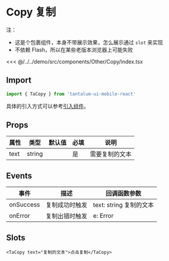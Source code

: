 # Copy 复制

注：

- 这是个包裹组件，本身不带展示效果，怎么展示通过 `slot` 来实现
- 不依赖 Flash，所以在某些老版本浏览器上可能失败

<CodeDemo name="Copy">

<<< @/../../demo/src/components/Other/Copy/index.tsx

</CodeDemo>

## Import

```js
import { TaCopy } from 'tantalum-ui-mobile-react'
```

具体的引入方式可以参考[引入组件](../guide/import.md)。

## Props

| 属性 | 类型   | 默认值 | 必填 | 说明           |
| ---- | ------ | ------ | ---- | -------------- |
| text | string |        | 是   | 需要复制的文本 |

## Events

| 事件      | 描述           | 回调函数参数            |
| --------- | -------------- | ----------------------- |
| onSuccess | 复制成功时触发 | text: string 复制的文本 |
| onError   | 复制出错时触发 | e: Error                |

## Slots

```tsx
<TaCopy text="复制的文本">点击复制</TaCopy>
```
